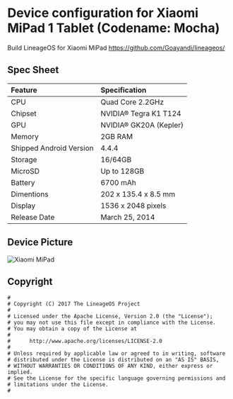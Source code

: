 # Device configuration for Xiaomi MiPad 1 Tablet (Codename: Mocha)

Build LineageOS for Xiaomi MiPad 
https://github.com/Goayandi/lineageos/

## Spec Sheet
| Feature                 | Specification                     |
| :---------------------- | :-------------------------------- |
| CPU                     | Quad Core 2.2GHz                  |
| Chipset                 | NVIDIA® Tegra K1 T124             |
| GPU                     | NVIDIA® GK20A (Kepler)            |
| Memory                  | 2GB RAM                           |
| Shipped Android Version | 4.4.4                             |
| Storage                 | 16/64GB                           |
| MicroSD                 | Up to 128GB                       |
| Battery                 | 6700 mAh                          |
| Dimentions              | 202 x 135.4 x 8.5 mm                |
| Display                 | 1536 x 2048 pixels                |
| Release Date            | March 25, 2014                     |

## Device Picture
![Xiaomi MiPad ](https://images-eu.ssl-images-amazon.com/images/I/41tGAo7m-nL._SY300_.jpg "Xiaomi MiPad")

## Copyright

```
#
# Copyright (C) 2017 The LineageOS Project
#
# Licensed under the Apache License, Version 2.0 (the "License");
# you may not use this file except in compliance with the License.
# You may obtain a copy of the License at
#
#      http://www.apache.org/licenses/LICENSE-2.0
#
# Unless required by applicable law or agreed to in writing, software
# distributed under the License is distributed on an "AS IS" BASIS,
# WITHOUT WARRANTIES OR CONDITIONS OF ANY KIND, either express or implied.
# See the License for the specific language governing permissions and
# limitations under the License.
#
```
